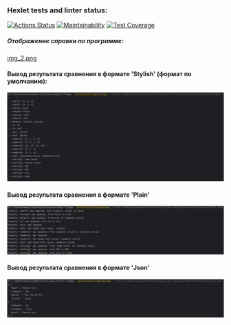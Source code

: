 ### Hexlet tests and linter status:

[![Actions Status](https://github.com/N1kita14/java-project-71/actions/workflows/hexlet-check.yml/badge.svg)](https://github.com/N1kita14/java-project-71/actions)
[![Maintainability](https://api.codeclimate.com/v1/badges/71001bfa859ca73309e7/maintainability)](https://codeclimate.com/github/N1kita14/java-project-71/maintainability)
[![Test Coverage](https://api.codeclimate.com/v1/badges/71001bfa859ca73309e7/test_coverage)](https://codeclimate.com/github/N1kita14/java-project-71/test_coverage)

##### Отображение справки по программе:

[img_2.png](images/img_2.png)

#### Вывод результата сравнения в формате 'Stylish' (формат по умолчанию):

![img_1.png](images/img_1.png)

#### Вывод результата сравнения в формате 'Plain'

![img_4.png](images/img_4.png)

#### Вывод результата сравнения в формате 'Json'

![img.png](images/img.png)
